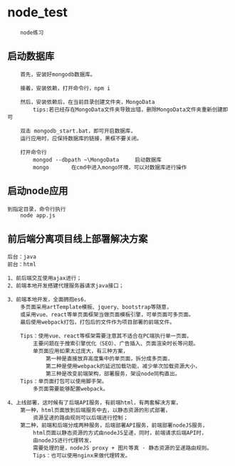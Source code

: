 #   node_test
        node练习

##  启动数据库
        首先，安装好mongodb数据库。

        接着，安装依赖，打开命令行，npm i
        
        然后，安装依赖后，在当前目录创建文件夹，MongoData
            tips:若已经存在MongoData文件夹导致出错，删除MongoData文件夹重新创建即可

        双击 mongodb_start.bat，即可开启数据库，
        运行应用时，应保持数据库的链接，黑框不要关闭。
        
        打开命令行
            mongod --dbpath ~\MongoData     启动数据库
            mongo       在cmd中进入mongo环境，可以对数据库进行操作

##  启动node应用

    到指定目录，命令行执行
        node app.js


##  前后端分离项目线上部署解决方案

    后台：java
    前台：html

    1、前后端交互使用ajax进行；
    2、前端本地开发搭建代理服务器请求java接口；

    3、前端本地开发，全面拥抱es6，
        多页面采用artTemplate模板、jquery、bootstrap等随意，
        或采用vue、react等单页面框架当做页面模板引擎，可单页面可多页面。
        最后使用webpack打包，打包后的文件作为项目部署的前端文件。

        Tips：使用vue、react等框架需要注意其不适合在PC端执行单一页面，
            主要问题在于搜索引擎优化（SEO）、广告插入、页面渲染时长等问题。
            单页面应用如果太过庞大，有三种方案，
                第一种是直接放弃高度集中的单页面，拆分成多页面，
                第二种是使用webpack的延迟加载功能，减少单次加载资源大小，
                第三种是改变前端架构，部署服务，架设node同构直出。
        Tips：单页面打包可以使用脚手架。
            多页面需要能够配置webpack。
    
    4、上线部署，这时候有了后端API服务，有前端html，有两套解决方案，
        第一种，html页面放到后端服务中去，以静态资源的形式部署，
            资源呈递的路由规则可以后端进行控制；
        第二种，前端和后端分成两种服务，后端部署API服务，前端部署nodeJS服务，
            html页面以静态资源的方式由nodeJS呈递，同时，前端请求后端API时，
            由nodeJS进行代理转发，
            需要处理的是，nodeJS proxy + 图片等真 · 静态资源的呈递路由规则。
            Tips：也可以使用nginx来做代理转发。